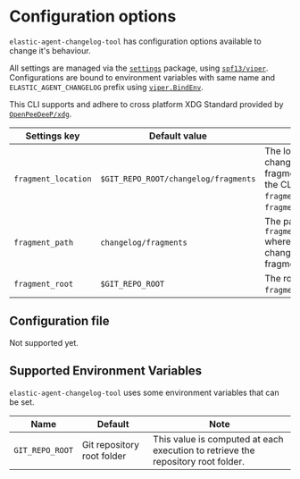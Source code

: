 # Configuration options

`elastic-agent-changelog-tool` has configuration options available to change it's behaviour.

All settings are managed via the [`settings`][settings] package, using [`spf13/viper`][viper].  
Configurations are bound to environment variables with same name and `ELASTIC_AGENT_CHANGELOG` prefix using [`viper.BindEnv`][bindenv].

This CLI supports and adhere to cross platform XDG Standard provided by [`OpenPeeDeeP/xdg`][xdg].

|Settings key|Default value|Note|
|---|---|---|
|`fragment_location`|`$GIT_REPO_ROOT/changelog/fragments`|The location of changelog fragments used by the CLI. By default `fragment_root` + `fragment_path`.| 
|`fragment_path`|`changelog/fragments`|The path in `fragment_root` where to locate changelog fragments.|
|`fragment_root`|`$GIT_REPO_ROOT`|The root folder for `fragment_location`.|

## Configuration file

Not supported yet.

## Supported Environment Variables

`elastic-agent-changelog-tool` uses some environment variables that can be set.

|Name|Default|Note|
|---|---|---|
|`GIT_REPO_ROOT`|Git repository root folder|This value is computed at each execution to retrieve the repository root folder.|

[bindenv]: https://pkg.go.dev/github.com/spf13/viper#BindEnv
[settings]: ../internal/settings/settings.go
[xdg]: https://pkg.go.dev/github.com/OpenPeeDeeP/xdg
[viper]: https://pkg.go.dev/github.com/spf13/viper
